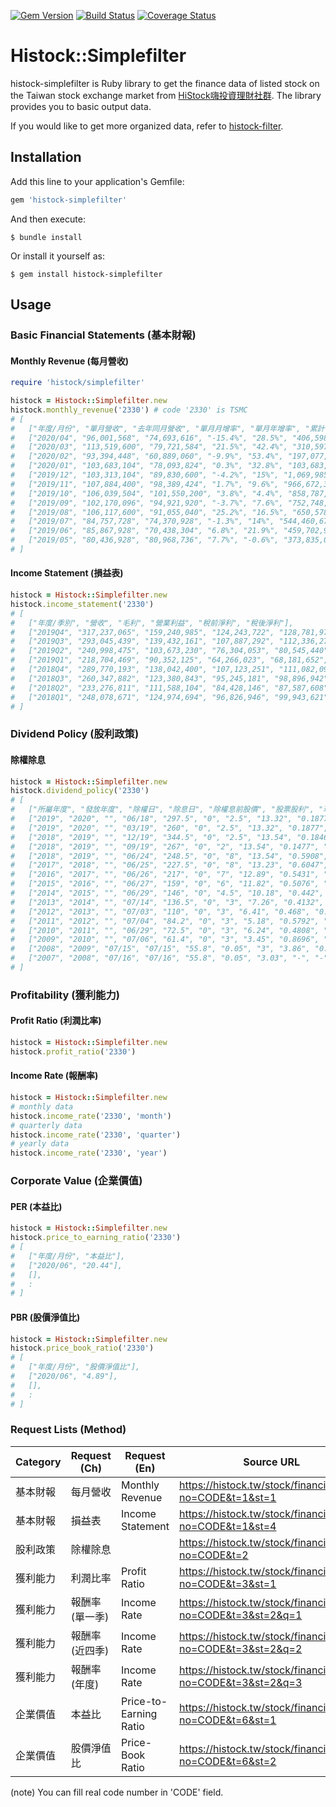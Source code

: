 [![Gem Version](https://badge.fury.io/rb/histock-simplefilter.svg)](https://badge.fury.io/rb/histock-simplefilter)
[![Build Status](https://travis-ci.org/ysato5654/histock-simplefilter.svg?branch=master)](https://travis-ci.org/ysato5654/histock-simplefilter)
[![Coverage Status](https://coveralls.io/repos/github/ysato5654/histock-simplefilter/badge.svg?branch=master)](https://coveralls.io/github/ysato5654/histock-simplefilter?branch=master)

# Histock::Simplefilter

histock-simplefilter is Ruby library to get the finance data of listed stock on the Taiwan stock exchange market from [HiStock嗨投資理財社群](https://histock.tw/).
The library provides you to basic output data.

If you would like to get more organized data, refer to [histock-filter](https://github.com/ysato5654/histock-filter).

## Installation

Add this line to your application's Gemfile:

```ruby
gem 'histock-simplefilter'
```

And then execute:

```
$ bundle install
```

Or install it yourself as:

```
$ gem install histock-simplefilter
```

## Usage

### Basic Financial Statements (基本財報)

#### Monthly Revenue (每月營收)

```rb
require 'histock/simplefilter'

histock = Histock::Simplefilter.new
histock.monthly_revenue('2330') # code '2330' is TSMC
# [
#   ["年度/月份", "單月營收", "去年同月營收", "單月月增率", "單月年增率", "累計營收", "去年累計營收", "累積年增率"],
#   ["2020/04", "96,001,568", "74,693,616", "-15.4%", "28.5%", "406,598,784", "293,398,112", "38.6%"],
#   ["2020/03", "113,519,600", "79,721,584", "21.5%", "42.4%", "310,597,184", "218,704,496", "42%"],
#   ["2020/02", "93,394,448", "60,889,060", "-9.9%", "53.4%", "197,077,600", "138,982,896", "41.8%"],
#   ["2020/01", "103,683,104", "78,093,824", "0.3%", "32.8%", "103,683,104", "78,093,824", "32.8%"],
#   ["2019/12", "103,313,104", "89,830,600", "-4.2%", "15%", "1,069,985,024", "1,031,473,984", "3.7%"],
#   ["2019/11", "107,884,400", "98,389,424", "1.7%", "9.6%", "966,672,320", "941,642,880", "2.7%"],
#   ["2019/10", "106,039,504", "101,550,200", "3.8%", "4.4%", "858,787,904", "843,253,632", "1.8%"],
#   ["2019/09", "102,170,096", "94,921,920", "-3.7%", "7.6%", "752,748,416", "741,703,424", "1.5%"],
#   ["2019/08", "106,117,600", "91,055,040", "25.2%", "16.5%", "650,578,304", "646,781,376", "0.6%"],
#   ["2019/07", "84,757,728", "74,370,928", "-1.3%", "14%", "544,460,672", "555,726,400", "-2%"],
#   ["2019/06", "85,867,928", "70,438,304", "6.8%", "21.9%", "459,702,912", "481,355,488", "-4.5%"],
#   ["2019/05", "80,436,928", "80,968,736", "7.7%", "-0.6%", "373,835,008", "410,917,184", "-9%"]
# ]
```

#### Income Statement (損益表)

```rb
histock = Histock::Simplefilter.new
histock.income_statement('2330')
# [
#   ["年度/季別", "營收", "毛利", "營業利益", "稅前淨利", "稅後淨利"],
#   ["2019Q4", "317,237,065", "159,240,985", "124,243,722", "128,781,973", "116,078,194"],
#   ["2019Q3", "293,045,439", "139,432,161", "107,887,292", "112,336,271", "101,102,454"],
#   ["2019Q2", "240,998,475", "103,673,230", "76,304,053", "80,545,440", "66,775,851"],
#   ["2019Q1", "218,704,469", "90,352,125", "64,266,023", "68,181,652", "61,387,310"],
#   ["2018Q4", "289,770,193", "138,042,400", "107,123,251", "111,082,092", "100,005,385"],
#   ["2018Q3", "260,347,882", "123,380,843", "95,245,181", "98,896,942", "89,098,072"],
#   ["2018Q2", "233,276,811", "111,588,104", "84,428,146", "87,587,608", "72,293,375"],
#   ["2018Q1", "248,078,671", "124,974,694", "96,826,946", "99,943,621", "89,787,574"]
# ]
```

### Dividend Policy (股利政策)

#### 除權除息

```rb
histock = Histock::Simplefilter.new
histock.dividend_policy('2330')
# [
#   ["所屬年度", "發放年度", "除權日", "除息日", "除權息前股價", "股票股利", "現金股利", "EPS", "配息率", "現金殖利率", "扣抵稅率", "增資配股率", "增資認購價"],
#   ["2019", "2020", "", "06/18", "297.5", "0", "2.5", "13.32", "0.1877", "0.0084", "0", "0", "0"],
#   ["2019", "2020", "", "03/19", "260", "0", "2.5", "13.32", "0.1877", "0.0096", "0", "0", "0"],
#   ["2018", "2019", "", "12/19", "344.5", "0", "2.5", "13.54", "0.1846", "0.0073", "0", "0", "0"],
#   ["2018", "2019", "", "09/19", "267", "0", "2", "13.54", "0.1477", "0.0075", "0", "0", "0"],
#   ["2018", "2019", "", "06/24", "248.5", "0", "8", "13.54", "0.5908", "0.0322", "0", "0", "0"],
#   ["2017", "2018", "", "06/25", "227.5", "0", "8", "13.23", "0.6047", "0.0352", "0", "0", "0"],
#   ["2016", "2017", "", "06/26", "217", "0", "7", "12.89", "0.5431", "0.0323", "0.1394", "0", "0"],
#   ["2015", "2016", "", "06/27", "159", "0", "6", "11.82", "0.5076", "0.0377", "0.1257", "0", "0"],
#   ["2014", "2015", "", "06/29", "146", "0", "4.5", "10.18", "0.442", "0.0308", "0.1113", "0", "0"],
#   ["2013", "2014", "", "07/14", "136.5", "0", "3", "7.26", "0.4132", "0.022", "0.0978", "0", "0"],
#   ["2012", "2013", "", "07/03", "110", "0", "3", "6.41", "0.468", "0.0273", "0.0775", "0", "0"],
#   ["2011", "2012", "", "07/04", "84.2", "0", "3", "5.18", "0.5792", "0.0356", "0.0669", "0", "0"],
#   ["2010", "2011", "", "06/29", "72.5", "0", "3", "6.24", "0.4808", "0.0414", "0.0496", "0", "0"],
#   ["2009", "2010", "", "07/06", "61.4", "0", "3", "3.45", "0.8696", "0.0489", "0.0985", "0", "0"],
#   ["2008", "2009", "07/15", "07/15", "55.8", "0.05", "3", "3.86", "0.7772", "0.0538", "0", "0", "0"],
#   ["2007", "2008", "07/16", "07/16", "55.8", "0.05", "3.03", "-", "-", "0", "0.0186", "0.02", "0"]
# ]
```

### Profitability (獲利能力)

#### Profit Ratio (利潤比率)

```rb
histock = Histock::Simplefilter.new
histock.profit_ratio('2330')
```

#### Income Rate (報酬率)

```rb
histock = Histock::Simplefilter.new
# monthly data
histock.income_rate('2330', 'month')
# quarterly data
histock.income_rate('2330', 'quarter')
# yearly data
histock.income_rate('2330', 'year')
```

### Corporate Value (企業價值)

#### PER (本益比)

```rb
histock = Histock::Simplefilter.new
histock.price_to_earning_ratio('2330')
# [
#   ["年度/月份", "本益比"],
#   ["2020/06", "20.44"],
#   [],
#   :
# ]
```

#### PBR (股價淨值比)

```rb
histock = Histock::Simplefilter.new
histock.price_book_ratio('2330')
# [
#   ["年度/月份", "股價淨值比"],
#   ["2020/06", "4.89"],
#   [],
#   :
# ]
```

### Request Lists (Method)

| Category | Request (Ch) | Request (En) | Source URL |
|--|--|--|--|
| 基本財報 | 每月營收 | Monthly Revenue | https://histock.tw/stock/financial.aspx?no=CODE&t=1&st=1 |
| 基本財報 | 損益表 | Income Statement | https://histock.tw/stock/financial.aspx?no=CODE&t=1&st=4 |
| 股利政策 | 除權除息 |  | https://histock.tw/stock/financial.aspx?no=CODE&t=2 |
| 獲利能力 | 利潤比率 | Profit Ratio | https://histock.tw/stock/financial.aspx?no=CODE&t=3&st=1 |
| 獲利能力 | 報酬率(單一季) | Income Rate | https://histock.tw/stock/financial.aspx?no=CODE&t=3&st=2&q=1 |
| 獲利能力 | 報酬率(近四季) | Income Rate | https://histock.tw/stock/financial.aspx?no=CODE&t=3&st=2&q=2 |
| 獲利能力 | 報酬率(年度) | Income Rate | https://histock.tw/stock/financial.aspx?no=CODE&t=3&st=2&q=3 |
| 企業價值 | 本益比 | Price-to-Earning Ratio | https://histock.tw/stock/financial.aspx?no=CODE&t=6&st=1 |
| 企業價值 | 股價淨值比 | Price-Book Ratio | https://histock.tw/stock/financial.aspx?no=CODE&t=6&st=2 |

(note) You can fill real code number in 'CODE' field.
